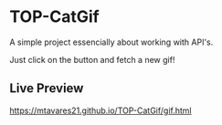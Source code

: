 # TOP-CatGif

A simple project essencially about working with API's.

Just click on the button and fetch a new gif!

## Live Preview

https://mtavares21.github.io/TOP-CatGif/gif.html
